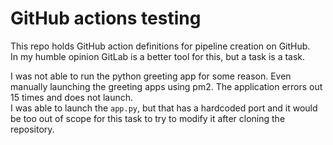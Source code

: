 # GitHub actions testing

This repo holds GitHub action definitions for pipeline creation on GitHub.  
In my humble opinion GitLab is a better tool for this, but a task is a task.

I was not able to run the python greeting app for some reason. Even manually launching the greeting apps using pm2. The application errors out 15 times and does not launch.  
I was able to launch the `app.py`, but that has a hardcoded port and it would be too out of scope for this task to try to modify it after cloning the repository.
